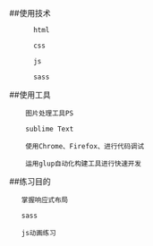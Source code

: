 ##使用技术

          html
          
          css
          
          js
          
          sass
          
##使用工具

        图片处理工具PS
        
        sublime Text
        
        使用Chrome、Firefox、进行代码调试
        
        运用glup自动化构建工具进行快速开发
        

##练习目的


       掌握响应式布局
       
       sass
       
       js动画练习
      

